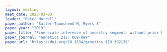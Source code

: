 ```yaml
---
layout: meeting
meet_date: 2023-03-03
leader: "Peter Morrell"
paper_author: "Salter-Townshend M, Myers S"
paper_year: "2019"
paper_title: "Fine-scale inference of ancestry segments without prior knowledge of admixing groups"
paper_journal: "Genetics 212: 869-889"
paper_url: "https://doi.org/10.1534/genetics.119.302139"
---
```

